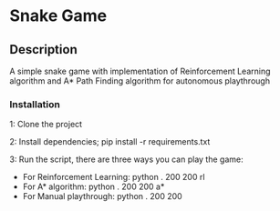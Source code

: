# Snake Game

## Description
A simple snake game with implementation of Reinforcement Learning algorithm and A* Path Finding algorithm for autonomous playthrough

### Installation
1: Clone the project

2: Install dependencies; pip install -r requirements.txt

3: Run the script, there are three ways you can play the game:

- For Reinforcement Learning: python . 200 200 rl
- For A* algorithm: python . 200 200 a*
- For Manual playthrough: python . 200 200

